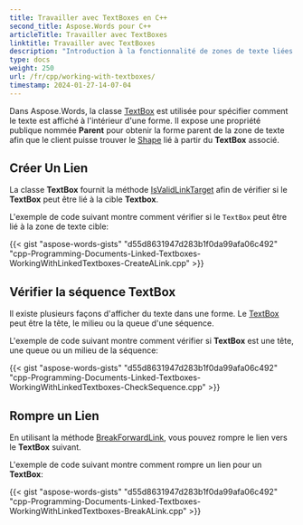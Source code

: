 ```yaml
---
title: Travailler avec TextBoxes en C++
second_title: Aspose.Words pour C++
articleTitle: Travailler avec TextBoxes
linktitle: Travailler avec TextBoxes
description: "Introduction à la fonctionnalité de zones de texte liées dans Aspose.Words pour C++."
type: docs
weight: 250
url: /fr/cpp/working-with-textboxes/
timestamp: 2024-01-27-14-07-04
---
```


Dans Aspose.Words, la classe [TextBox](https://reference.aspose.com/words/cpp/aspose.words.drawing/textbox/) est utilisée pour spécifier comment le texte est affiché à l'intérieur d'une forme. Il expose une propriété publique nommée **Parent** pour obtenir la forme parent de la zone de texte afin que le client puisse trouver le [Shape](https://reference.aspose.com/words/cpp/aspose.words.drawing/shape/) lié à partir du **TextBox** associé.

## Créer Un Lien

La classe **TextBox** fournit la méthode [IsValidLinkTarget](https://reference.aspose.com/words/cpp/aspose.words.drawing/textbox/isvalidlinktarget/) afin de vérifier si le **TextBox** peut être lié à la cible **Textbox**.

L'exemple de code suivant montre comment vérifier si le `TextBox` peut être lié à la zone de texte cible:

{{< gist "aspose-words-gists" "d55d8631947d283b1f0da99afa06c492" "cpp-Programming-Documents-Linked-Textboxes-WorkingWithLinkedTextboxes-CreateALink.cpp" >}}


## Vérifier la séquence TextBox

Il existe plusieurs façons d'afficher du texte dans une forme. Le [TextBox](https://reference.aspose.com/words/cpp/aspose.words.drawing/shape/get_textbox/) peut être la tête, le milieu ou la queue d'une séquence.

L'exemple de code suivant montre comment vérifier si **TextBox** est une tête, une queue ou un milieu de la séquence:

{{< gist "aspose-words-gists" "d55d8631947d283b1f0da99afa06c492" "cpp-Programming-Documents-Linked-Textboxes-WorkingWithLinkedTextboxes-CheckSequence.cpp" >}}

## Rompre un Lien

En utilisant la méthode [BreakForwardLink](https://reference.aspose.com/words/cpp/aspose.words.drawing/textbox/breakforwardlink/), vous pouvez rompre le lien vers le **TextBox** suivant.

L'exemple de code suivant montre comment rompre un lien pour un **TextBox**:

{{< gist "aspose-words-gists" "d55d8631947d283b1f0da99afa06c492" "cpp-Programming-Documents-Linked-Textboxes-WorkingWithLinkedTextboxes-BreakALink.cpp" >}}
